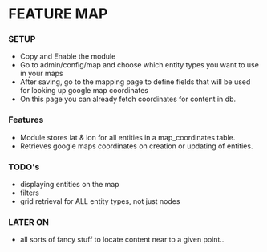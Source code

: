 # FEATURE MAP

### SETUP 

- Copy and Enable the module
- Go to admin/config/map and choose which entity types you want to use in your maps
- After saving, go to the mapping page to define fields that will be used for looking up google map coordinates
- On this page you can already fetch coordinates for content in db.

### Features

- Module stores lat & lon for all entities in a map_coordinates table.
- Retrieves google maps coordinates on creation or updating of entities.


### TODO's

- displaying entities on the map
- filters
- grid retrieval for ALL entity types, not just nodes

### LATER ON
- all sorts of fancy stuff to locate content near to a given point.. 
